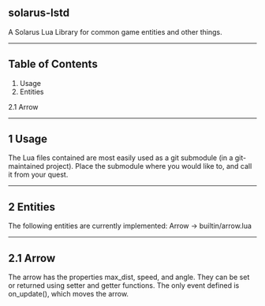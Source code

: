 solarus-lstd
------------

A Solarus Lua Library for common game entities and other things.

-----------------
Table of Contents
-----------------

1. Usage
2. Entities

  2.1 Arrow


------------
1 Usage
------------

The Lua files contained are most easily used as a git submodule (in a git-maintained project).
Place the submodule where you would like to, and call it from your quest.

-------------
2 Entities
-------------

The following entities are currently implemented:
Arrow -> builtin/arrow.lua

-------------
2.1 Arrow
-------------

The arrow has the properties max_dist, speed, and angle.  They can be set or returned using setter and getter functions.
The only event defined is on_update(), which moves the arrow.